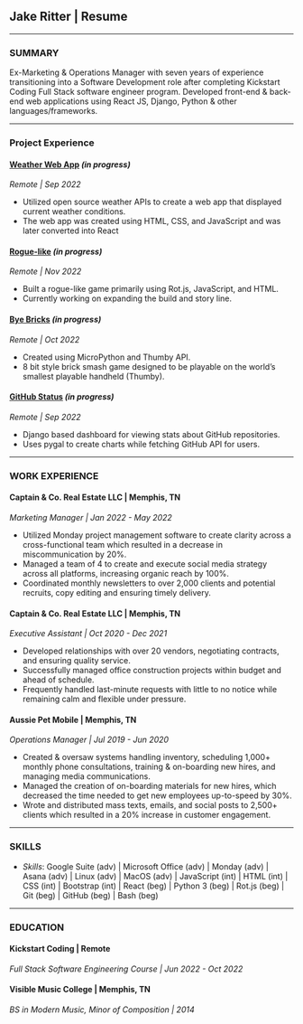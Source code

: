## **Jake Ritter | Resume**
__________________

### **SUMMARY**

Ex-Marketing & Operations Manager with seven years of experience transitioning into a Software Development role after completing Kickstart Coding Full Stack software engineer program. Developed front-end & back-end web applications using React JS, Django, Python & other languages/frameworks.
__________________

### **Project Experience**

#### [Weather Web App](https://github.com/je-ritter/weather_api) *(in progress)*
*Remote | Sep 2022*
- Utilized open source weather APIs to create a web app that displayed current weather conditions.
- The web app was created using HTML, CSS, and JavaScript and was later converted into React

#### [Rogue-like](https://github.com/je-ritter/transcend) *(in progress)*
*Remote | Nov 2022*
- Built a rogue-like game primarily using Rot.js, JavaScript, and HTML.
- Currently working on expanding the build and story line.

#### [Bye Bricks](https://github.com/je-ritter/bye_bricks) *(in progress)*
*Remote | Oct 2022*
- Created using MicroPython and Thumby API.
- 8 bit style brick smash game designed to be playable on the world’s smallest playable handheld (Thumby).

#### [GitHub Status](https://github.com/je-ritter/github_stats) *(in progress)*
*Remote | Sep 2022*
- Django based dashboard for viewing stats about GitHub repositories.
- Uses pygal to create charts while fetching GitHub API for users.
__________________

### **WORK EXPERIENCE**

#### Captain & Co. Real Estate LLC | Memphis, TN
*Marketing Manager | Jan 2022 - May 2022*
- Utilized Monday project management software to create clarity across a cross-functional team which resulted in a decrease in miscommunication by 20%.
- Managed a team of 4 to create and execute social media strategy across all platforms, increasing organic reach by 100%.
- Coordinated monthly newsletters to over 2,000 clients and potential recruits, copy editing and ensuring timely delivery.

#### Captain & Co. Real Estate LLC | Memphis, TN
*Executive Assistant | Oct 2020 - Dec 2021*
- Developed relationships with over 20 vendors, negotiating contracts, and ensuring quality service.
- Successfully managed office construction projects within budget and ahead of schedule.
- Frequently handled last-minute requests with little to no notice while remaining calm and flexible under pressure.

#### Aussie Pet Mobile | Memphis, TN
*Operations Manager | Jul 2019 - Jun 2020*
- Created & oversaw systems handling inventory, scheduling 1,000+ monthly phone consultations, training & on-boarding new hires, and managing media communications.
- Managed the creation of on-boarding materials for new hires, which decreased the time needed to get new employees up-to-speed by 30%.
- Wrote and distributed mass texts, emails, and social posts to 2,500+ clients which resulted in a 20% increase in customer engagement.
__________________

### **SKILLS**
- *Skills*: Google Suite (adv) | Microsoft Office (adv) | Monday (adv) | Asana (adv) | Linux (adv) | MacOS (adv) | JavaScript (int) | HTML (int) | CSS (int) | Bootstrap (int) | React (beg) | Python 3 (beg) | Rot.js (beg) | Git (beg) | GitHub (beg) | Bash (beg)
__________________

### **EDUCATION**

#### Kickstart Coding | Remote
*Full Stack Software Engineering Course | Jun 2022 - Oct 2022*

#### Visible Music College | Memphis, TN
*BS in Modern Music, Minor of Composition | 2014*


